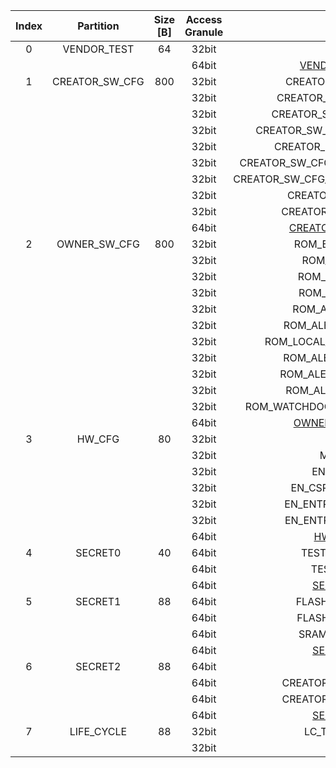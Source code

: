 <!--
DO NOT EDIT THIS FILE DIRECTLY.
It has been generated with ./util/design/gen-otp-mmap.py
-->

|  Index  |   Partition    |  Size [B]  |  Access Granule  |                         Item                          |  Byte Address  |  Size [B]  |
|:-------:|:--------------:|:----------:|:----------------:|:-----------------------------------------------------:|:--------------:|:----------:|
|    0    |  VENDOR_TEST   |     64     |      32bit       |                        SCRATCH                        |     0x000      |     56     |
|         |                |            |      64bit       |    [VENDOR_TEST_DIGEST](#Reg_vendor_test_digest_0)    |     0x038      |     8      |
|    1    | CREATOR_SW_CFG |    800     |      32bit       |                CREATOR_SW_CFG_AST_CFG                 |     0x040      |    128     |
|         |                |            |      32bit       |              CREATOR_SW_CFG_AST_INIT_EN               |     0x0C0      |     4      |
|         |                |            |      32bit       |              CREATOR_SW_CFG_ROM_EXT_SKU               |     0x0C4      |     4      |
|         |                |            |      32bit       |           CREATOR_SW_CFG_USE_SW_RSA_VERIFY            |     0x0C8      |     4      |
|         |                |            |      32bit       |              CREATOR_SW_CFG_KEY_IS_VALID              |     0x0CC      |     8      |
|         |                |            |      32bit       |         CREATOR_SW_CFG_FLASH_DATA_DEFAULT_CFG         |     0x0D4      |     4      |
|         |                |            |      32bit       |        CREATOR_SW_CFG_FLASH_INFO_BOOT_DATA_CFG        |     0x0D8      |     4      |
|         |                |            |      32bit       |                 CREATOR_SW_CFG_RNG_EN                 |     0x0DC      |     4      |
|         |                |            |      32bit       |               CREATOR_SW_CFG_JITTER_EN                |     0x0E0      |     4      |
|         |                |            |      64bit       | [CREATOR_SW_CFG_DIGEST](#Reg_creator_sw_cfg_digest_0) |     0x358      |     8      |
|    2    |  OWNER_SW_CFG  |    800     |      32bit       |                  ROM_ERROR_REPORTING                  |     0x360      |     4      |
|         |                |            |      32bit       |                   ROM_BOOTSTRAP_EN                    |     0x364      |     4      |
|         |                |            |      32bit       |                  ROM_FAULT_RESPONSE                   |     0x368      |     4      |
|         |                |            |      32bit       |                  ROM_ALERT_CLASS_EN                   |     0x36C      |     4      |
|         |                |            |      32bit       |                 ROM_ALERT_ESCALATION                  |     0x370      |     4      |
|         |                |            |      32bit       |               ROM_ALERT_CLASSIFICATION                |     0x374      |    320     |
|         |                |            |      32bit       |            ROM_LOCAL_ALERT_CLASSIFICATION             |     0x4B4      |     64     |
|         |                |            |      32bit       |                ROM_ALERT_ACCUM_THRESH                 |     0x4F4      |     16     |
|         |                |            |      32bit       |               ROM_ALERT_TIMEOUT_CYCLES                |     0x504      |     16     |
|         |                |            |      32bit       |                ROM_ALERT_PHASE_CYCLES                 |     0x514      |     64     |
|         |                |            |      32bit       |          ROM_WATCHDOG_BITE_THRESHOLD_CYCLES           |     0x554      |     4      |
|         |                |            |      64bit       |   [OWNER_SW_CFG_DIGEST](#Reg_owner_sw_cfg_digest_0)   |     0x678      |     8      |
|    3    |     HW_CFG     |     80     |      32bit       |                       DEVICE_ID                       |     0x680      |     32     |
|         |                |            |      32bit       |                      MANUF_STATE                      |     0x6A0      |     32     |
|         |                |            |      32bit       |                    EN_SRAM_IFETCH                     |     0x6C0      |     1      |
|         |                |            |      32bit       |                 EN_CSRNG_SW_APP_READ                  |     0x6C1      |     1      |
|         |                |            |      32bit       |                EN_ENTROPY_SRC_FW_READ                 |     0x6C2      |     1      |
|         |                |            |      32bit       |                EN_ENTROPY_SRC_FW_OVER                 |     0x6C3      |     1      |
|         |                |            |      64bit       |         [HW_CFG_DIGEST](#Reg_hw_cfg_digest_0)         |     0x6C8      |     8      |
|    4    |    SECRET0     |     40     |      64bit       |                   TEST_UNLOCK_TOKEN                   |     0x6D0      |     16     |
|         |                |            |      64bit       |                    TEST_EXIT_TOKEN                    |     0x6E0      |     16     |
|         |                |            |      64bit       |        [SECRET0_DIGEST](#Reg_secret0_digest_0)        |     0x6F0      |     8      |
|    5    |    SECRET1     |     88     |      64bit       |                  FLASH_ADDR_KEY_SEED                  |     0x6F8      |     32     |
|         |                |            |      64bit       |                  FLASH_DATA_KEY_SEED                  |     0x718      |     32     |
|         |                |            |      64bit       |                  SRAM_DATA_KEY_SEED                   |     0x738      |     16     |
|         |                |            |      64bit       |        [SECRET1_DIGEST](#Reg_secret1_digest_0)        |     0x748      |     8      |
|    6    |    SECRET2     |     88     |      64bit       |                       RMA_TOKEN                       |     0x750      |     16     |
|         |                |            |      64bit       |                CREATOR_ROOT_KEY_SHARE0                |     0x760      |     32     |
|         |                |            |      64bit       |                CREATOR_ROOT_KEY_SHARE1                |     0x780      |     32     |
|         |                |            |      64bit       |        [SECRET2_DIGEST](#Reg_secret2_digest_0)        |     0x7A0      |     8      |
|    7    |   LIFE_CYCLE   |     88     |      32bit       |                   LC_TRANSITION_CNT                   |     0x7A8      |     48     |
|         |                |            |      32bit       |                       LC_STATE                        |     0x7D8      |     40     |
